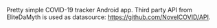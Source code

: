 Pretty simple COVID-19 tracker Android app. Third party API from EliteDaMyth is used as datasource: https://github.com/NovelCOVID/API. 
